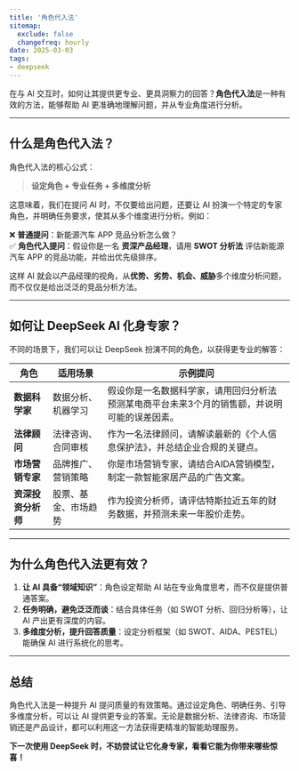 ```yaml
---
title: '角色代入法'
sitemap:
  exclude: false
  changefreq: hourly
date: 2025-03-03
tags:
- deepseek
---
```


在与 AI 交互时，如何让其提供更专业、更具洞察力的回答？**角色代入法**是一种有效的方法，能够帮助 AI 更准确地理解问题，并从专业角度进行分析。  

---  

## **什么是角色代入法？**  
角色代入法的核心公式：  

> **设定角色 + 专业任务 + 多维度分析**  

这意味着，我们在提问 AI 时，不仅要给出问题，还要让 AI 扮演一个特定的专家角色，并明确任务要求，使其从多个维度进行分析。例如：  

❌ **普通提问**：新能源汽车 APP 竞品分析怎么做？  
✅ **角色代入提问**：假设你是一名 **资深产品经理**，请用 **SWOT 分析法** 评估新能源汽车 APP 的竞品功能，并给出优先级排序。  

这样 AI 就会以产品经理的视角，从**优势、劣势、机会、威胁**多个维度分析问题，而不仅仅是给出泛泛的竞品分析方法。  

---  

## **如何让 DeepSeek AI 化身专家？**  
不同的场景下，我们可以让 DeepSeek 扮演不同的角色，以获得更专业的解答：  

| 角色 | 适用场景 | 示例提问 |  
|------|--------|--------|  
| **数据科学家** | 数据分析、机器学习 | 假设你是一名数据科学家，请用回归分析法预测某电商平台未来3个月的销售额，并说明可能的误差因素。 |  
| **法律顾问** | 法律咨询、合同审核 | 作为一名法律顾问，请解读最新的《个人信息保护法》，并总结企业合规的关键点。 |  
| **市场营销专家** | 品牌推广、营销策略 | 你是市场营销专家，请结合AIDA营销模型，制定一款智能家居产品的广告文案。 |  
| **资深投资分析师** | 股票、基金、市场趋势 | 作为投资分析师，请评估特斯拉近五年的财务数据，并预测未来一年股价走势。 |  

---  

## **为什么角色代入法更有效？**  
1. **让 AI 具备“领域知识”**：角色设定帮助 AI 站在专业角度思考，而不仅是提供普通答案。  
2. **任务明确，避免泛泛而谈**：结合具体任务（如 SWOT 分析、回归分析等），让 AI 产出更有深度的内容。  
3. **多维度分析，提升回答质量**：设定分析框架（如 SWOT、AIDA、PESTEL）能确保 AI 进行系统化的思考。  

---  

## **总结**  
角色代入法是一种提升 AI 提问质量的有效策略。通过设定角色、明确任务、引导多维度分析，可以让 AI 提供更专业的答案。无论是数据分析、法律咨询、市场营销还是产品设计，都可以利用这一方法获得更精准的智能助理服务。  

**下一次使用 DeepSeek 时，不妨尝试让它化身专家，看看它能为你带来哪些惊喜！**